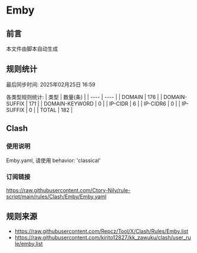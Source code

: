 # Emby

## 前言
本文件由脚本自动生成

## 规则统计
最后同步时间: 2025年02月25日 16:59

各类型规则统计:
| 类型 | 数量(条)  | 
| ---- | ----  |
| DOMAIN | 176 | 
| DOMAIN-SUFFIX | 171 | 
| DOMAIN-KEYWORD | 0 | 
| IP-CIDR | 6 | 
| IP-CIDR6 | 0 | 
| IP-SUFFIX | 0 | 
| TOTAL | 182 | 
## Clash 
### 使用说明 
Emby.yaml, 请使用 behavior: 'classical' 
### 订阅链接 
https://raw.githubusercontent.com/Ctory-Nily/rule-script/main/rules/Clash/Emby/Emby.yaml 
## 规则来源 
- https://raw.githubusercontent.com/Repcz/Tool/X/Clash/Rules/Emby.list 
- https://raw.githubusercontent.com/kirito12827/kk_zawuku/clash/user_rule/emby.list 
